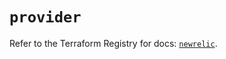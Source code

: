 # `provider`

Refer to the Terraform Registry for docs: [`newrelic`](https://registry.terraform.io/providers/newrelic/newrelic/3.60.0/docs).
